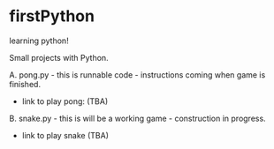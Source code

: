 # firstPython
learning python! 

Small projects with Python.

A. pong.py  - this is runnable code - instructions coming when game is finished.
  - link to play pong: (TBA)

B. snake.py - this is will be a working game - construction in progress.
  -  link to play snake (TBA)
